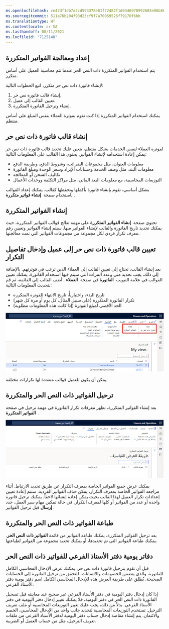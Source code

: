 ```yaml
---
ms.openlocfilehash: ce42df1db7a2cd593378e81f72482f1d0346970992685e86b86bff929a2db1e8
ms.sourcegitcommit: 511a76b204f93d23cf9f7a70059525f79170f6bb
ms.translationtype: HT
ms.contentlocale: ar-SA
ms.lasthandoff: 08/11/2021
ms.locfileid: "7125148"
---
```

## <a name="set-up-and-process-recurring-invoices"></a>إعداد ومعالجة الفواتير المتكررة 

يتم استخدام الفواتير المتكررة ذات النص الحر عندما تتم محاسبة العميل على أساس متكرر.

لإنشاء فاتورة ذات نص حر متكرر، اتبع الخطوات التالية:

1.  إنشاء قالب فاتورة نص حر.
2.  تعيين القالب إلى عميل.
3.  إنشاء وترحيل الفاتورة المتكررة.

يمكنك استخدام الفواتير المتكررة إذا كنت تقوم بفوترة العملاء بنفس المبلغ على أساس منتظم.

## <a name="create-a-recurring-free-text-invoice-template"></a>إنشاء قالب فاتورة ذات نص حر

لفوترة العملاء لنفس الخدمات بشكل منتظم، يتعين عليك تحديد قالب فاتورة ذات نص حر يمكن إعادة استخدامه لإنشاء الفواتير. يحتوي هذا القالب على المعلومات التالية:

-   معلومات العنوان، مثل مجموعات الضرائب، وشروط الدفع، وطريقة الدفع
-   معلومات البند، مثل وصف الخدمة وحسابات الإيراد وسعر الوحدة ومبلغ الفاتورة
-   تكاليف الشحن أو المعالجة
-   التوزيعات المحاسبية، مع معلومات البعد المالي، مثل مراكز التكلفة ووحدات الأعمال


بشكل أساسي، تقوم بإنشاء فاتورة بأكملها وتحفظها كقالب. يمكنك إعداد القوالب باستخدام صفحة  **إنشاء فواتير متكررة** .

## <a name="generate-the-recurring-invoices"></a>إنشاء الفواتير المتكررة

تحتوي صفحة  **إنشاء الفواتير المتكررة** على مهمة تعالج قوالب الفواتير المتكررة، حيث يمكنك تحديد تاريخ الفاتورة والقالب لإنشاء الفواتير منها. سيتم إنشاء الفواتير وتعيين رقم معرف تكرار فردي لكل مجموعة من مجموعات الفواتير التي تمت معالجتها.

## <a name="assign-a-free-text-invoice-template-to-a-customer-and-enter-recurrence-details"></a>‏‫تعيين قالب فاتورة ذات نص حر إلى عميل وإدخال تفاصيل التكرار

بعد إنشاء القالب، تحتاج إلى تعيين القالب إلى العملاء الذين ترغب في فوترتهم. بالإضافة إلى ذلك، يجب تحديد متى وعدد المرات التي سيتم فيها استخدام الفاتورة. يمكنك تعيين القوالب في علامة التبويب  **الفاتورة** في صفحة  **العملاء** . أضف القالب إلى القائمة، ثم قم بتحديث المعلومات التالية:

-   تاريخ البدء، واختياريأً، تاريخ الانتهاء للفوترة المتكررة
-   تكرار الفاتورة المتكررة (على سبيل المثال، كل يوم أو مرة كل شهر)
-   الحد الأقصى لمبلغ الفوترة (إذا كانت هذه المعلومات مطلوبة)

![لقطة شاشة لعلامة التبويب "الفاتورة" في صفحة "العملاء".](../media/customers-invoice-tab.png)

يمكن أن يكون للعميل قوالب متعددة لها تكرارات مختلفة.

## <a name="post-recurring-free-text-invoices"></a>ترحيل الفواتير ذات النص الحر والمتكررة

بعد إنشاء الفواتير المتكررة، تظهر معرفات تكرار الفاتورة في مهمة ترحيل في صفحة  **الفواتير المتكررة** .

![لقطة شاشة تبرز علامة التبويب "خيارات" في صفحة ترحيل الفواتير المتكررة.](../media/post-recurring-invoices.png)

يمكنك عرض جميع الفواتير الخاصة بمعرف التكرار عن طريق تحديد الارتباط.
أثناء مراجعه الفواتير الخاصة بمعرف التكرار، يمكن حذف الفواتير الفردية. ستتم إعادة تعيين إعدادات تكرار العميل لهذا القالب بحيث يمكن إعادة إنشائها لاحقاً. يمكنك ترحيل فاتورة واحدة أو عدد من الفواتير أو كلها لمعرف التكرار. في حالة تمكين مهام سير العمل، حدد  **إرسال** قبل ترحيل الفواتير.

## <a name="print-recurring-free-text-invoices"></a>طباعة الفواتير ذات النص الحر والمتكررة

بعد ترحيل الفواتير المتكررة، يمكنك طباعه الفواتير من قائمة **الفواتير ذات النص الحر**. يمكنك طباعة الفواتير التي تم تحديدها، أو يمكنك تحديد مجموعة من الفواتير لطباعتها.


## <a name="subledger-journals-for-free-text-invoices"></a>دفاتر يومية دفتر الأستاذ الفرعي للفواتير ذات النص الحر 

قبل أن تقوم بترحيل فاتورة ذات نص حر، يمكنك عرض الإدخال المحاسبي الكامل للفاتورة، والذي يتضمن الخصومات والائتمانات، للتحقق من ترحيل الفاتورة إلى الحسابات الصحيحة. يُطلق على طريقة العرض هذه للإدخال المحاسبي الكامل اسم دفتر يومية دفتر الأستاذ الفرعي.

إذا كان إدخال دفتر اليومية في دفتر الأستاذ الفرعي غير صحيح عند معاينته قبل تسجيل الفاتورة ذات النص الحر في دفتر اليومية، فلا يمكنك تغيير إدخال دفتر اليومية في دفتر الأستاذ الفرعي. بدلاً من ذلك، يجب عليك تغيير التوزيعات المحاسبية أو ملف تعريف الترحيل. تستخدم التوزيعات المحاسبية لتحديد جانب واحد من الإدخال المحاسبي، الخصم والائتمان. يتم إنشاء مقاصة إدخال حساب دفتر اليومية لدفتر الأستاذ الفرعي من ملفات تعريف الترحيل، مثل من حساب العميل أو الضريبة.
